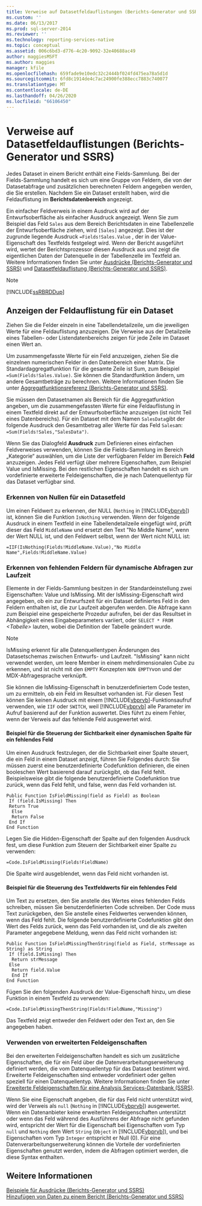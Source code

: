 ```yaml
---
title: Verweise auf Datasetfeldauflistungen (Berichts-Generator und SSRS) | Microsoft-Dokumentation
ms.custom: ''
ms.date: 06/13/2017
ms.prod: sql-server-2014
ms.reviewer: ''
ms.technology: reporting-services-native
ms.topic: conceptual
ms.assetid: 006c6bd3-d776-4c20-9092-32e40688ac49
author: maggiesMSFT
ms.author: maggies
manager: kfile
ms.openlocfilehash: 659fade9e10edc32c2444bf024fd475ea78a5d1d
ms.sourcegitcommit: 6fd8c1914de4c7ac24900fe388ecc7883c740077
ms.translationtype: MT
ms.contentlocale: de-DE
ms.lasthandoff: 04/26/2020
ms.locfileid: "66106450"
---
```

# <a name="dataset-fields-collection-references-report-builder-and-ssrs"></a>Verweise auf Datasetfeldauflistungen (Berichts-Generator und SSRS)
  Jedes Dataset in einem Bericht enthält eine Fields-Sammlung. Bei der Fields-Sammlung handelt es sich um eine Gruppe von Feldern, die von der Datasetabfrage und zusätzlichen berechneten Feldern angegeben werden, die Sie erstellen. Nachdem Sie ein Dataset erstellt haben, wird die Feldauflistung im **Berichtsdatenbereich** angezeigt.  
  
 Ein einfacher Feldverweis in einem Ausdruck wird auf der Entwurfsoberfläche als einfacher Ausdruck angezeigt. Wenn Sie zum Beispiel das Feld `Sales` aus dem Bereich Berichtsdaten in eine Tabellenzelle der Entwurfsoberfläche ziehen, wird `[Sales]` angezeigt. Dies ist der zugrunde liegende Ausdruck `=Fields!Sales.Value` , der in der Value-Eigenschaft des Textfelds festgelegt wird. Wenn der Bericht ausgeführt wird, wertet der Berichtsprozessor diesen Ausdruck aus und zeigt die eigentlichen Daten der Datenquelle in der Tabellenzelle im Textfeld an. Weitere Informationen finden Sie unter [Ausdrücke (Berichts-Generator und SSRS)](expressions-report-builder-and-ssrs.md) und [Datasetfeldauflistung (Berichts-Generator und SSRS)](../report-data/dataset-fields-collection-report-builder-and-ssrs.md).  
  
> [!NOTE]  
>  [!INCLUDE[ssRBRDDup](../../includes/ssrbrddup-md.md)]  
  
## <a name="displaying-the-field-collection-for-a-dataset"></a>Anzeigen der Feldauflistung für ein Dataset  
 Ziehen Sie die Felder einzeln in eine Tabellendetailzeile, um die jeweiligen Werte für eine Feldauflistung anzuzeigen. Die Verweise aus der Detailzeile eines Tabellen- oder Listendatenbereichs zeigen für jede Zeile im Dataset einen Wert an.  
  
 Um zusammengefasste Werte für ein Feld anzuzeigen, ziehen Sie die einzelnen numerischen Felder in den Datenbereich einer Matrix. Die Standardaggregatfunktion für die gesamte Zeile ist Sum, zum Beispiel `=Sum(Fields!Sales.Value)`. Sie können die Standardfunktion ändern, um andere Gesamtbeträge zu berechnen. Weitere Informationen finden Sie unter [Aggregatfunktionsreferenz &#40;Berichts-Generator und SSRS&#41;](report-builder-functions-aggregate-functions-reference.md).  
  
 Sie müssen den Datasetnamen als Bereich für die Aggregatfunktion angeben, um die zusammengefassten Werte für eine Feldauflistung in einem Textfeld direkt auf der Entwurfsoberfläche anzuzeigen (ist nicht Teil eines Datenbereichs). Für ein Dataset mit dem Namen `SalesData`gibt der folgende Ausdruck den Gesamtbetrag aller Werte für das Feld `Sales`an: `=Sum(Fields!Sales,"SalesData")`.  
  
 Wenn Sie das Dialogfeld **Ausdruck** zum Definieren eines einfachen Feldverweises verwenden, können Sie die Fields-Sammlung im Bereich „Kategorie“ auswählen, um die Liste der verfügbaren Felder im Bereich **Feld** anzuzeigen. Jedes Feld verfügt über mehrere Eigenschaften, zum Beispiel Value und IsMissing. Bei den restlichen Eigenschaften handelt es sich um vordefinierte erweiterte Feldeigenschaften, die je nach Datenquellentyp für das Dataset verfügbar sind.  
  
### <a name="detecting-nulls-for-a-dataset-field"></a>Erkennen von Nullen für ein Datasetfeld  
 Um einen Feldwert zu erkennen, der NULL (`Nothing` in [!INCLUDE[vbprvb](../../includes/vbprvb-md.md)]) ist, können Sie die Funktion `IsNothing` verwenden. Wenn der folgende Ausdruck in einem Textfeld in eine Tabellendetailzeile eingefügt wird, prüft dieser das Feld `MiddleName` und ersetzt den Text "No Middle Name", wenn der Wert NULL ist, und den Feldwert selbst, wenn der Wert nicht NULL ist:  
  
 `=IIF(IsNothing(Fields!MiddleName.Value),"No Middle Name",Fields!MiddleName.Value)`  
  
### <a name="detecting-missing-fields-for-dynamic-queries-at-run-time"></a>Erkennen von fehlenden Feldern für dynamische Abfragen zur Laufzeit  
 Elemente in der Fields-Sammlung besitzen in der Standardeinstellung zwei Eigenschaften: Value und IsMissing. Mit der IsMissing-Eigenschaft wird angegeben, ob ein zur Entwurfszeit für ein Dataset definiertes Feld in den Feldern enthalten ist, die zur Laufzeit abgerufen werden. Die Abfrage kann zum Beispiel eine gespeicherte Prozedur aufrufen, bei der das Resultset in Abhängigkeit eines Eingabeparameters variiert, oder `SELECT * FROM` *\<Tabelle>* lauten, wobei die Definition der Tabelle geändert wurde.  
  
> [!NOTE]  
>  IsMissing erkennt für alle Datenquellentypen Änderungen des Datasetschemas zwischen Entwurfs- und Laufzeit. "IsMissing" kann nicht verwendet werden, um leere Member in einem mehrdimensionalen Cube zu erkennen, und ist nicht mit den `EMPTY` Konzepten `NON EMPTY`von und der MDX-Abfragesprache verknüpft.  
  
 Sie können die IsMissing-Eigenschaft in benutzerdefiniertem Code testen, um zu ermitteln, ob ein Feld im Resultset vorhanden ist. Für diesen Test können Sie keinen Ausdruck mit einem [!INCLUDE[vbprvb](../../includes/vbprvb-md.md)]-Funktionsaufruf verwenden, wie `IIF` oder `SWITCH`, weil [!INCLUDE[vbprvb](../../includes/vbprvb-md.md)] alle Parameter im Aufruf basierend auf der Funktion auswertet. Dies führt zu einem Fehler, wenn der Verweis auf das fehlende Feld ausgewertet wird.  
  
#### <a name="example-for-controlling-the-visibility-of-a-dynamic-column-for-a-missing-field"></a>Beispiel für die Steuerung der Sichtbarkeit einer dynamischen Spalte für ein fehlendes Feld  
 Um einen Ausdruck festzulegen, der die Sichtbarkeit einer Spalte steuert, die ein Feld in einem Dataset anzeigt, führen Sie Folgendes durch: Sie müssen zuerst eine benutzerdefinierte Codefunktion definieren, die einen booleschen Wert basierend darauf zurückgibt, ob das Feld fehlt. Beispielsweise gibt die folgende benutzerdefinierte Codefunktion true zurück, wenn das Feld fehlt, und false, wenn das Feld vorhanden ist.  
  
```  
Public Function IsFieldMissing(field as Field) as Boolean  
 If (field.IsMissing) Then  
 Return True  
  Else   
  Return False  
 End If  
End Function  
```  
  
 Legen Sie die Hidden-Eigenschaft der Spalte auf den folgenden Ausdruck fest, um diese Funktion zum Steuern der Sichtbarkeit einer Spalte zu verwenden:  
  
 `=Code.IsFieldMissing(Fields!FieldName)`  
  
 Die Spalte wird ausgeblendet, wenn das Feld nicht vorhanden ist.  
  
#### <a name="example-for-controlling-the-text-box-value-for-a-missing-field"></a>Beispiel für die Steuerung des Textfeldwerts für ein fehlendes Feld  
 Um Text zu ersetzen, den Sie anstelle des Wertes eines fehlenden Felds schreiben, müssen Sie benutzerdefinierten Code schreiben. Der Code muss Text zurückgeben, den Sie anstelle eines Feldwertes verwenden können, wenn das Feld fehlt. Die folgende benutzerdefinierte Codefunktion gibt den Wert des Felds zurück, wenn das Feld vorhanden ist, und die als zweiten Parameter angegebene Meldung, wenn das Feld nicht vorhanden ist:  
  
```  
Public Function IsFieldMissingThenString(field as Field, strMessage as String) as String  
 If (field.IsMissing) Then  
  Return strMessage  
 Else   
  Return field.Value  
  End If  
End Function  
```  
  
 Fügen Sie den folgenden Ausdruck der Value-Eigenschaft hinzu, um diese Funktion in einem Textfeld zu verwenden:  
  
 `=Code.IsFieldMissingThenString(Fields!FieldName,"Missing")`  
  
 Das Textfeld zeigt entweder den Feldwert oder den Text an, den Sie angegeben haben.  
  
### <a name="using-extended-field-properties"></a>Verwenden von erweiterten Feldeigenschaften  
 Bei den erweiterten Feldeigenschaften handelt es sich um zusätzliche Eigenschaften, die für ein Feld über die Datenverarbeitungserweiterung definiert werden, die vom Datenquellentyp für das Dataset bestimmt wird. Erweiterte Feldeigenschaften sind entweder vordefiniert oder gelten speziell für einen Datenquellentyp. Weitere Informationen finden Sie unter [Erweiterte Feldeigenschaften für eine Analysis Services-Datenbank (SSRS)](../report-data/extended-field-properties-for-an-analysis-services-database-ssrs.md).  
  
 Wenn Sie eine Eigenschaft angeben, die für das Feld nicht unterstützt wird, wird der Verweis als `null` (`Nothing` in [!INCLUDE[vbprvb](../../includes/vbprvb-md.md)]) ausgewertet. Wenn ein Datenanbieter keine erweiterten Feldeigenschaften unterstützt oder wenn das Feld während des Ausführens der Abfrage nicht gefunden wird, entspricht der Wert für die Eigenschaft bei Eigenschaften vom Typ `null` und `Nothing` dem Wert `String` (`Object` in [!INCLUDE[vbprvb](../../includes/vbprvb-md.md)]), und bei Eigenschaften vom Typ `Integer` entspricht er Null (0). Für eine Datenverarbeitungserweiterung können die Vorteile der vordefinierten Eigenschaften genutzt werden, indem die Abfragen optimiert werden, die diese Syntax enthalten.  
  
## <a name="see-also"></a>Weitere Informationen  
 [Beispiele für Ausdrücke &#40;Berichts-Generator und SSRS&#41;](expression-examples-report-builder-and-ssrs.md)   
 [Hinzufügen von Daten zu einem Bericht &#40;Berichts-Generator und SSRS&#41;](../report-data/report-datasets-ssrs.md)  
  
  
